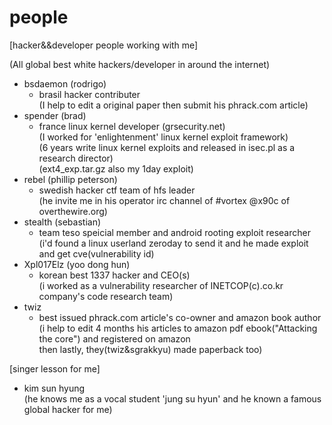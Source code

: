 # people

[hacker&&developer people working with me]<br>

(All global best white hackers/developer in around the internet)<br>

- bsdaemon (rodrigo)
  - brasil hacker contributer<br>
    (I help to edit a original paper then submit his phrack.com article)<br>
- spender (brad)<br>
  - france linux kernel developer (grsecurity.net)<br>
    (I worked for 'enlightenment' linux kernel exploit framework)<br>
    (6 years write linux kernel exploits and released in isec.pl as a research director)<br>
    (ext4_exp.tar.gz also my 1day exploit)
- rebel (phillip peterson)<br>
  - swedish hacker ctf team of hfs leader<br>
    (he invite me in his operator irc channel of #vortex @x90c of overthewire.org)<br>
- stealth (sebastian)<br>
  - team teso speicial member and android rooting exploit researcher<br>
    (i'd found a linux userland zeroday to send it and he made exploit and get cve(vulnerability id)<br>
- Xpl017Elz (yoo dong hun)<br>
  - korean best 1337 hacker and CEO(s)<br>
    (i worked as a vulnerability researcher of INETCOP(c).co.kr company's code research team)<br>
- twiz<br>
  - best issued phrack.com article's co-owner and amazon book author<br>
    (i help to edit 4 months his articles to amazon pdf ebook("Attacking the core") and registered on amazon<br>
    then lastly, they(twiz&sgrakkyu) made paperback too)
    
[singer lesson for me]
- kim sun hyung<br>
  (he knows me as a vocal student 'jung su hyun' and he known a famous global hacker for me)<br>
